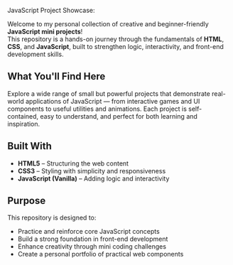 JavaScript Project Showcase: 

Welcome to my personal collection of creative and beginner-friendly **JavaScript mini projects**!  
This repository is a hands-on journey through the fundamentals of **HTML**, **CSS**, and **JavaScript**, built to strengthen logic, interactivity, and front-end development skills.

## What You'll Find Here

Explore a wide range of small but powerful projects that demonstrate real-world applications of JavaScript — from interactive games and 
UI components to useful utilities and animations. Each project is self-contained, easy to understand, and perfect for both learning and inspiration.

## Built With

- **HTML5** – Structuring the web content  
- **CSS3** – Styling with simplicity and responsiveness  
- **JavaScript (Vanilla)** – Adding logic and interactivity  

## Purpose

This repository is designed to:

- Practice and reinforce core JavaScript concepts  
- Build a strong foundation in front-end development  
- Enhance creativity through mini coding challenges  
- Create a personal portfolio of practical web components 
